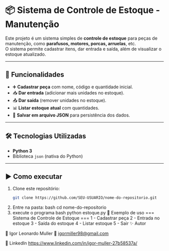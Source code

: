 # 📦 Sistema de Controle de Estoque - Manutenção

Este projeto é um sistema simples de **controle de estoque** para peças de manutenção, como **parafusos, motores, porcas, arruelas**, etc.  
O sistema permite cadastrar itens, dar entrada e saída, além de visualizar o estoque atualizado.

---

## 🚀 Funcionalidades
- ➕ **Cadastrar peça** com nome, código e quantidade inicial.  
- 📥 **Dar entrada** (adicionar mais unidades no estoque).  
- 📤 **Dar saída** (remover unidades no estoque).  
- 📊 **Listar estoque atual** com quantidades.  
- 💾 **Salvar em arquivo JSON** para persistência dos dados.  

---

## 🛠️ Tecnologias Utilizadas
- **Python 3**  
- Biblioteca `json` (nativa do Python)  

---

## ▶️ Como executar
1. Clone este repositório:  
   ```bash
   git clone https://github.com/SEU-USUARIO/nome-do-repositorio.git
2. Entre na pasta:
      bash
   cd nome-do-repositorio
3. execute o programa
     bash
     python estoque.py
📌 Exemplo de uso
    === Sistema de Controle de Estoque ===
1 - Cadastrar peça
2 - Entrada no estoque
3 - Saída do estoque
4 - Listar estoque
5 - Sair
   ✨ Autor

👤 Igor Leonardo Muller
📧 igormiller98@gmail.com

🔗 LinkedIn https://www.linkedin.com/in/igor-muller-27b58537a/
